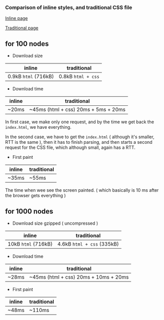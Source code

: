 

### Comparison of inline styles, and traditional CSS file

[Inline page](http://antouank.github.io/Style-perf/inline/)

[Traditional page](http://antouank.github.io/Style-perf/traditional/)


## for 100 nodes

- Download size

|inline|traditional
|---|---|
|0.9kB `html` (716kB) |0.8kB `html + css`

- Download time

|inline|traditional
|---|---|
|~20ms |~45ms (html + css) 20ms + 5ms + 20ms

In first case, we make only one request, and by the time we get back the `index.html`, we have everything.

In the second case, we have to get the `index.html` ( although it's smaller, RTT is the same ), then it has to finish parsing, and then starts a second request for the CSS file, which although small, again has a RTT.

- First paint

|inline|traditional
|---|---|
|~35ms |~55ms

The time when wee see the screen painted.
( which basically is 10 ms after the browser gets everything )


## for 1000 nodes

- Download size gzipped ( uncompressed )

|inline|traditional
|---|---|
|10kB `html` (716kB) |4.6kB `html + css` (335kB)

- Download time

|inline|traditional
|---|---|
|~28ms |~45ms (html + css) 20ms + 10ms + 20ms

- First paint

|inline|traditional
|---|---|
|~48ms |~110ms
